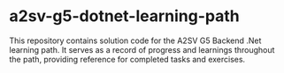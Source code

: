 # a2sv-g5-dotnet-learning-path
This repository contains solution code for the A2SV G5 Backend .Net learning path. It serves as a record of progress and learnings throughout the path, providing reference for completed tasks and exercises.
